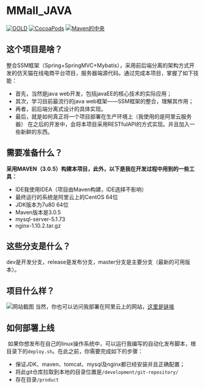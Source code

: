 # MMall_JAVA
[![GOLD](https://img.shields.io/aur/license/yaourt.svg)]()
[![CocoaPods](https://img.shields.io/cocoapods/metrics/doc-percent/AFNetworking.svg)]()
[![Maven的中央](https://img.shields.io/maven-central/v/org.apache.maven/apache-maven.svg)]()
## 这个项目是啥？
整合SSM框架（Spring+SpringMVC+Mybatis），采用前后端分离的架构方式开发的仿天猫在线电商平台项目，服务器端源代码。通过完成本项目，掌握了如下技能：
+ 首先，当然是java web开发，包括javaEE的核心技术的实际应用；
+ 其次，学习目前最流行的java web框架——SSM框架的整合，理解其作用；
+ 再者，前后端分离式设计的具体实现。
+ 最后，就是如何真正将一个项目部署在生产环境上（我使用的是阿里云服务器）
在之后的开发中，会将本项目采用RESTfulAPI的方式实现。并且加入一些新鲜的东西。
## 需要准备什么？
<b>采用MAVEN（3.0.5）构建本项目，此外，以下是我在开发过程中用到的一些工具：</b>
* IDE我使用IDEA（项目由Maven构建，IDE选择不影响）
* 最终运行的系统是阿里云上的CentOS 64位
* JDK版本为7u80 64位
* Maven版本是3.0.5
* mysql-server-5.1.73
* nginx-1.10.2.tar.gz
## 这些分支是什么？
dev是开发分支，release是发布分支，master分支是主要分支（最新的可用版本）。
## 项目什么样？
![网站截图](https://github.com/Liweimin0512/MMall_JAVA/blob/master/doc/myweb-1.gif)
当然，你也可以访问我部署在阿里云上的网站，[这里是链接](http://www.全宇宙最美的女人.com/index.jsp)
## 如何部署上线
  如果你想发布在自己的linux操作系统中，可以运行我编写的自动化发布脚本，根目录下的`deploy.sh`。在此之前，你需要完成如下的步骤：
* 保证JDK、maven、tomcat、mysql及nginx都已经安装并且正确配置；
* 将此git仓库拉取到本地的目录位置是`/development/git-repository/`
* 存在目录`/product`
